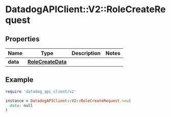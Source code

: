 # DatadogAPIClient::V2::RoleCreateRequest

## Properties

| Name | Type | Description | Notes |
| ---- | ---- | ----------- | ----- |
| **data** | [**RoleCreateData**](RoleCreateData.md) |  |  |

## Example

```ruby
require 'datadog_api_client/v2'

instance = DatadogAPIClient::V2::RoleCreateRequest.new(
  data: null
)
```

